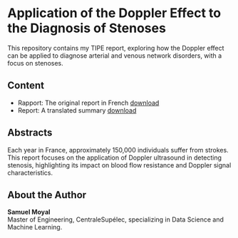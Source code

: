 # Application of the Doppler Effect to the Diagnosis of Stenoses

This repository contains my TIPE report, exploring how the Doppler effect can be applied to diagnose arterial and venous network disorders, with a focus on stenoses.

## Content
- Rapport: The original report in French  [download](Rapport.pdf)
- Report: A translated summary [download](Report.pdf)


## Abstracts
Each year in France, approximately 150,000 individuals suffer from strokes. This report focuses on the application of Doppler ultrasound in detecting stenosis, highlighting its impact on blood flow resistance and Doppler signal characteristics.




## About the Author
**Samuel Moyal**  
Master of Engineering, CentraleSupélec, specializing in Data Science and Machine Learning.
